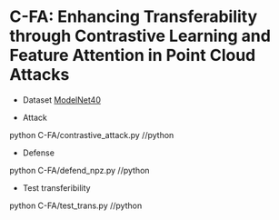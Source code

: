 # C-FA: Enhancing Transferability through Contrastive Learning and Feature Attention in Point Cloud Attacks
- Dataset
[ModelNet40](https://modelnet.cs.princeton.edu/)

- Attack

python C-FA/contrastive_attack.py //python


- Defense

python C-FA/defend_npz.py //python


- Test transferibility

python C-FA/test_trans.py //python

